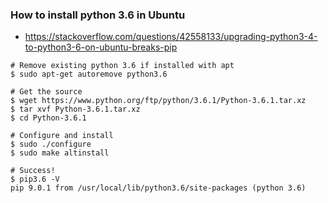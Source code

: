 
### How to install python 3.6 in Ubuntu
* https://stackoverflow.com/questions/42558133/upgrading-python3-4-to-python3-6-on-ubuntu-breaks-pip

```
# Remove existing python 3.6 if installed with apt
$ sudo apt-get autoremove python3.6

# Get the source
$ wget https://www.python.org/ftp/python/3.6.1/Python-3.6.1.tar.xz
$ tar xvf Python-3.6.1.tar.xz
$ cd Python-3.6.1

# Configure and install
$ sudo ./configure
$ sudo make altinstall

# Success!
$ pip3.6 -V
pip 9.0.1 from /usr/local/lib/python3.6/site-packages (python 3.6)

```


